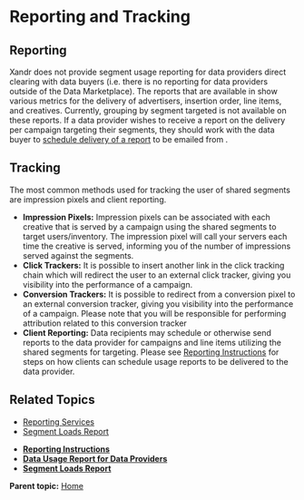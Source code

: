# Reporting and Tracking

<div class="body">

<div class="section">

## Reporting

<span class="ph">Xandr</span> does not provide segment usage reporting
for data providers direct clearing with data buyers (i.e. there is no
reporting for data providers outside of the Data Marketplace). The
reports that are available in <span class="ph"></span> show various
metrics for the delivery of advertisers, insertion order, line items,
and creatives. Currently, grouping by segment targeted is not available
on these reports. If a data provider wishes to receive a report on the
delivery per campaign targeting their segments, they should work with
the data buyer to <a
href="https://docs.xandr.com/bundle/data-providers/page/reporting-instructions.html"
class="xref" target="_blank">schedule delivery of a report</a> to be
emailed from <span class="ph"></span>.

</div>

<div class="section">

## Tracking

The most common methods used for tracking the user of shared segments
are impression pixels and client reporting.

- **Impression Pixels:** Impression pixels can be associated with each
  creative that is served by a campaign using the shared segments to
  target users/inventory. The impression pixel will call your servers
  each time the creative is served, informing you of the number of
  impressions served against the segments. 
- **Click Trackers:** It is possible to insert another link in the click
  tracking chain which will redirect the user to an external click
  tracker, giving you visibility into the performance of a campaign. 
- **Conversion Trackers:** It is possible to redirect from a conversion
  pixel to an external conversion tracker, giving you visibility into
  the performance of a campaign. Please note that you will be
  responsible for performing attribution related to this conversion
  tracker
- **Client Reporting:** Data recipients may schedule or otherwise send
  reports to the data provider for campaigns and line items utilizing
  the shared segments for targeting. Please see <a
  href="https://docs.xandr.com/bundle/data-providers/page/reporting-instructions.html"
  class="xref" target="_blank">Reporting Instructions</a> for steps on
  how clients can schedule usage reports to be delivered to the data
  provider.

</div>

<div class="section">

## Related Topics

<div class="p">

- <a
  href="https://docs.xandr.com/bundle/xandr-api/page/reporting-services.html"
  class="xref" target="_blank">Reporting Services</a>
- <a
  href="https://docs.xandr.com/bundle/xandr-api/page/segment-loads-report.html"
  class="xref" target="_blank">Segment Loads Report</a>

</div>

</div>

</div>

<div class="related-links">

- **[Reporting Instructions](reporting-instructions.html)**  
- **[Data Usage Report for Data
  Providers](data-usage-report-for-data-providers.html)**  
- **[Segment Loads Report](segment-loads-report.html)**  

<div class="familylinks">

<div class="parentlink">

**Parent topic:** <a href="home.html" class="link">Home</a>

</div>

</div>

</div>
